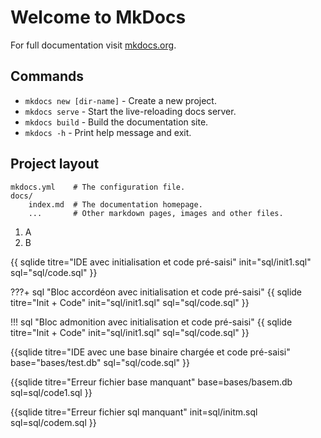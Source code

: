 # Welcome to MkDocs

For full documentation visit [mkdocs.org](https://www.mkdocs.org).

## Commands

* `mkdocs new [dir-name]` - Create a new project.
* `mkdocs serve` - Start the live-reloading docs server.
* `mkdocs build` - Build the documentation site.
* `mkdocs -h` - Print help message and exit.

## Project layout

    mkdocs.yml    # The configuration file.
    docs/
        index.md  # The documentation homepage.
        ...       # Other markdown pages, images and other files.

1. A
2. B


{{ sqlide titre="IDE avec initialisation et code pré-saisi" init="sql/init1.sql" sql="sql/code.sql" }}

???+ sql "Bloc accordéon avec initialisation et code pré-saisi"
    {{ sqlide titre="Init + Code" init="sql/init1.sql" sql="sql/code.sql" }}

!!! sql "Bloc admonition avec initialisation et code pré-saisi"
    {{ sqlide titre="Init + Code" init="sql/init1.sql" sql="sql/code.sql" }}

{{sqlide titre="IDE avec une base binaire chargée et code pré-saisi" base="bases/test.db" sql="sql/code.sql" }}

{{sqlide titre="Erreur fichier base manquant" base=bases/basem.db sql=sql/code1.sql }}

{{sqlide titre="Erreur fichier sql manquant" init=sql/initm.sql sql=sql/codem.sql }}
